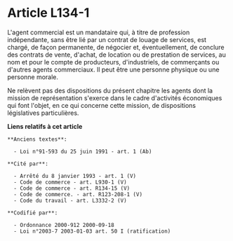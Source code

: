 # Article L134-1

L'agent commercial est un mandataire qui, à titre de profession indépendante, sans être lié par un contrat de louage de
services, est chargé, de façon permanente, de négocier et, éventuellement, de conclure des contrats de vente, d'achat, de
location ou de prestation de services, au nom et pour le compte de producteurs, d'industriels, de commerçants ou d'autres
agents commerciaux. Il peut être une personne physique ou une personne morale.

Ne relèvent pas des dispositions du présent chapitre les agents dont la mission de représentation s'exerce dans le cadre
d'activités économiques qui font l'objet, en ce qui concerne cette mission, de dispositions législatives particulières.

**Liens relatifs à cet article**

	**Anciens textes**:

	  - Loi n°91-593 du 25 juin 1991 - art. 1 (Ab)

	**Cité par**:

	  - Arrêté du 8 janvier 1993 - art. 1 (V)
	  - Code de commerce - art. L930-1 (V)
	  - Code de commerce - art. R134-15 (V)
	  - Code de commerce. - art. R123-208-1 (V)
	  - Code du travail - art. L3332-2 (V)

	**Codifié par**:

	  - Ordonnance 2000-912 2000-09-18
	  - Loi n°2003-7 2003-01-03 art. 50 I (ratification)
